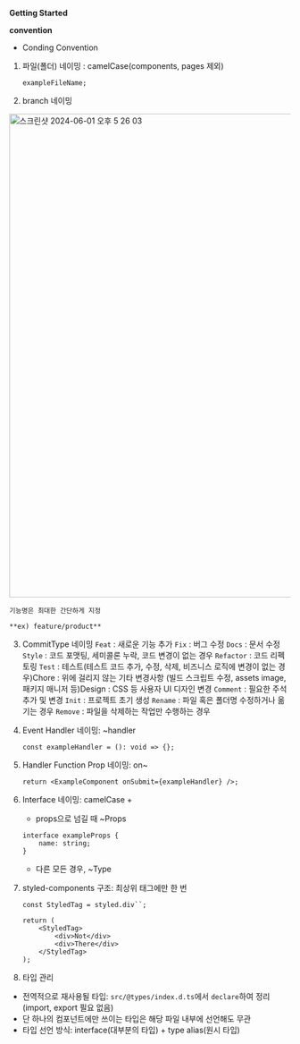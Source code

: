 **Getting Started**

**convention**

- Conding Convention
1. 파일(폴더) 네이밍 : camelCase(components, pages 제외)
    
    `exampleFileName;`
    
2. branch 네이밍
    
  <img width="865" alt="스크린샷 2024-06-01 오후 5 26 03" src="https://github.com/mju-likelion/12th-crossover-web-2/assets/108206432/b8cd22e1-c0be-43b7-9184-36387d9fa0c9">

    기능명은 최대한 간단하게 지정
    
    **ex) feature/product**
    
3. CommitType 네이밍
`Feat` : 새로운 기능 추가
`Fix` : 버그 수정
`Docs` : 문서 수정
`Style` : 코드 포맷팅, 세미콜론 누락, 코드 변경이 없는 경우
`Refactor` : 코드 리펙토링
`Test` : 테스트(테스트 코드 추가, 수정, 삭제, 비즈니스 로직에 변경이 없는 경우)Chore :
위에 걸리지 않는 기타 변경사항 (빌드 스크립트 수정, assets image, 패키지 매니저 등)Design : CSS 등 사용자 UI 디자인 변경
`Comment` : 필요한 주석 추가 및 변경
`Init` : 프로젝트 초기 생성
`Rename` : 파일 혹은 폴더명 수정하거나 옮기는 경우
`Remove` : 파일을 삭제하는 작업만 수행하는 경우

4. Event Handler 네이밍: ~handler
    
    ```
    const exampleHandler = (): void => {};
    ```
    
5. Handler Function Prop 네이밍: on~
    
    ```
    return <ExampleComponent onSubmit={exampleHandler} />;
    ```
    
6. Interface 네이밍: camelCase +
    - props으로 넘길 때 ~Props
    
    ```
    interface exampleProps {
        name: string;
    }
    ```
    
    - 다른 모든 경우, ~Type
7. styled-components 구조: 최상위 태그에만 한 번
    
    ```
    const StyledTag = styled.div``;
    
    return (
        <StyledTag>
            <div>Not</div>
            <div>There</div>
        </StyledTag>
    );
    ```
    
8. 타입 관리
- 전역적으로 재사용될 타입: `src/@types/index.d.ts`에서 `declare`하여 정리(import, export 필요 없음)
- 단 하나의 컴포넌트에만 쓰이는 타입은 해당 파일 내부에 선언해도 무관
- 타입 선언 방식: interface(대부분의 타입) + type alias(원시 타입)
